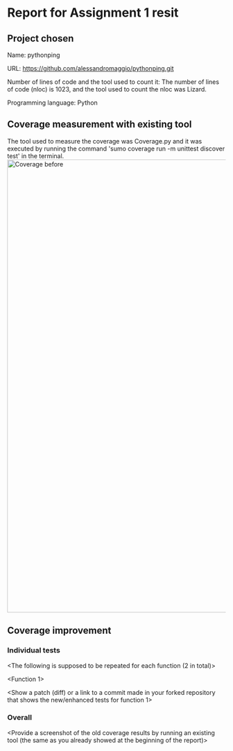 # Report for Assignment 1 resit

## Project chosen

Name: pythonping

URL: https://github.com/alessandromaggio/pythonping.git

Number of lines of code and the tool used to count it: The number of lines of code (nloc) is 1023, and the tool used to count the nloc was Lizard. 

Programming language: Python

## Coverage measurement with existing tool

<Inform the name of the existing tool that was executed and how it was executed>
The tool used to measure the coverage was Coverage.py and it was executed by running the command 'sumo coverage run -m unittest discover test' in the terminal.

<Show the coverage results provided by the existing tool with a screenshot>
<img width="1045" alt="Coverage before" src="https://github.com/OrestisKal/pythonping-OK/assets/78654750/a9300377-c5c2-42ef-a75c-f036311b9583">


## Coverage improvement

### Individual tests

<The following is supposed to be repeated for each function (2 in total)>

<Function 1>

<Show a patch (diff) or a link to a commit made in your forked repository that shows the new/enhanced tests for function 1>

<Provide a screenshot of the old coverage results for such function>

<Provide a screenshot of the new coverage results for such function>

<State the coverage improvement with a number and elaborate on why the coverage is improved>

### Overall

<Provide a screenshot of the old coverage results by running an existing tool (the same as you already showed at the beginning of the report)>

<Provide a screenshot of the new coverage results by running the existing tool using all test modifications>
